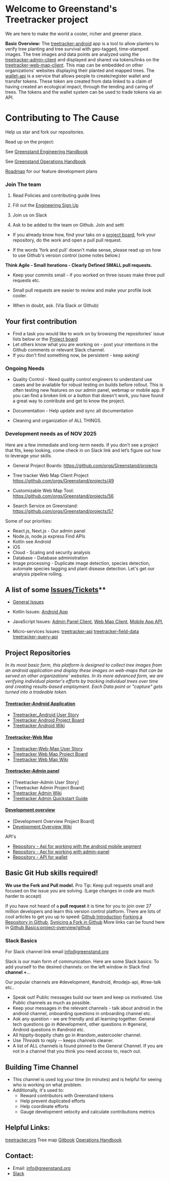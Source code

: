 # Welcome to Greenstand's Treetracker project

We are here to make the world a cooler, richer and greener place.  

**Basic Overview:** The [treetracker-android](https://github.com/Greenstand/treetracker-android) app is a tool to allow planters to verify tree planting and tree survival with geo-tagged, time-stamped images. The tree images and data points are analyzed using the [treetracker-admin-client](https://github.com/Greenstand/treetracker-admin-client) and displayed and shared via tokens/links on the [treetracker-web-map-client](https://github.com/Greenstand/treetracker-web-map-client). This map can be embedded on other organizations' websites displaying their planted and mapped trees. The [wallet-api](https://github.com/Greenstand/treetracker-wallet-api) is a service that allows people to create/register wallet and transfer tokens. These token are created from data linked to a claim of having created an ecological impact, through the tending and caring of trees. The tokens and the wallet system can be used to trade tokens via an API.

# Contributing to The Cause
Help us star and fork our repositories.

Read up on the project:

See [Greenstand Engineering Handbook](https://greenstand.gitbook.io/engineering)

See [Greenstand Operations Handbook](https://app.gitbook.com/o/-MXNadx4i6aOZ12XcStA/s/-MgvgPeo6NdZWFJ-Vzv0/)

[Roadmap](https://github.com/Greenstand/Development-Overview/blob/master/Roadmap.md) for our feature development plans

### Join The team
1. Read Policies and contributing guide lines
   
2.  Fill out the [Engineering Sign Up](https://greenstand.org/contribute/volunteer)

3. Join us on Slack

4. Ask to be added to the team on Github. Join and setti

* If you already know how, find your taks on a [project board](https://github.com/orgs/Greenstand/projects), fork your repository, do the work and open a pull pull request.

* If the words 'fork and pull' doesn't make sense, please read up on how to use Github's version control (some notes below.)

**Think Agile - Small Iterations - Clearly Defined SMALL pull requests.**

 * Keep your commits small - if you worked on three issues make three pull requests etc.

 * Small pull requests are easier to review and make your profile look cooler.

 * When in doubt, ask. (Via Slack or Github)

## Your first contribution

* Find a task you would like to work on by browsing the repositories' issue lists below or the [Project board](https://github.com/orgs/Greenstand/projects)
* Let others know what you are working on - post your intentions in the Github comments or relevant Slack channel.
* If you don't find something now, be persistent - keep asking!


### Ongoing Needs

- Quality Control - Need quality control engineers to understand use cases and be available for robust testing on builds before rollout. This is often testing new features on our admin panel, webmap or mobile app. If you can find a broken link or a button that doesn't work, you have found a great way to contribute and get to know the project.

- Documentation - Help update and sync all documentation

- Cleaning and organization of ALL THINGS.

### Development needs as of NOV 2025

Here are a few immediate and long-term needs. If you don’t see a project that fits, keep looking, come check in on Slack link and let’s figure out how to leverage your skills.

- General Project Boards: https://github.com/orgs/Greenstand/projects

- Tree tracker Web Map Client Project https://github.com/orgs/Greenstand/projects/49

- Customizable Web Map Tool: https://github.com/orgs/Greenstand/projects/56

- Search Service on Greenstand: https://github.com/orgs/Greenstand/projects/57

Some of our priorities:

- React.js, Next.js - Our admin panel
- Node.js, node.js express Find APIs  
- Kotlin see Android 
- iOS
- Cloud - Scaling and security analysis
- Database - Database administration
- Image processing - Duplicate image detection, species detection, automate species tagging and plant disease detection. Let's get our analysis pipeline rolling.

## A list of some [Issues/Tickets](https://github.com/Greenstand/Development-Overview/blob/master/Issues-lndex.md)**

   * [General Issues](https://github.com/Greenstand/Development-Overview/issues)
   * Kotlin Issues: [Android App](https://github.com/Greenstand/treetracker-android/issues)

   * JavaScript Issues:
          [Admin Panel Client](https://github.com/Greenstand/treetracker-admin-client/issues),
          [Web Map Client](https://github.com/Greenstand/treetracker-web-map-client/issues),
          [Mobile App API](https://github.com/Greenstand/treetracker-mobile-api/issues),

   * Micro-services Issues:
       [treetracker-api](https://github.com/Greenstand/treetracker-api)
       [treetracker-field-data](https://github.com/Greenstand/treetracker-field-data)
       [treetracker-query-api](https://github.com/Greenstand/treetracker-query-api)

## Project Repositories

*In its most basic form, this platform is designed to collect tree images from an android application and display these images on web-maps that can be served on other organizations' websites. In its more advanced form, we are verifying individual planter's efforts by tracking individual trees over time and creating results-based employment. Each Data point or "capture" gets turned into a tradeable token.*

#### [Treetracker-Android Application](https://github.com/Greenstand/treetracker-android)
- [Treetracker_Android User Story](https://github.com/Greenstand/treetracker-android/wiki/User-Story)
- [Treetracker Android Project Board](https://github.com/orgs/Greenstand/projects/5)
- [Treetracker Android Wiki](https://github.com/Greenstand/treetracker-android/wiki)
#### [Treetracker-Web Map](https://github.com/Greenstand/treetracker-web-client)
- [Treetracker-Web-Map User Story](https://app.gitbook.com/@greenstand/s/impact-map/)
- [Treetracker Web Map Project Board](https://github.com/orgs/Greenstand/projects/49)
- [Treetracker Web Map Wiki](https://docs.greenstand.org/wallet-web-app/crsWWEYzLFNFCLaLwZ4s/)
#### [Treetracker-Admin panel](Https://github.com/Greenstand/treetracker-admin-client)
- [Treetracker-Admin User Story]
- [Treetracker Admin Project Board]
- [Treetracker Admin Wiki](https://docs.greenstand.org/admin-panel/)
- [Treetracker Admin Quickstart Guide](https://docs.greenstand.org/admin-panel/quickstart#2.-setting-up-github)

#### [Development overview](https://github.com/Greenstand/Development-Overview)
- [Development Overview Project Board]
- [Development Overview Wiki](https://github.com/Greenstand/Development-Overview/wiki)

API's
* [Repository - Api for working with the android mobile segment](https://github.com/Greenstand/treetracker-mobile-api)
* [Repository - Api for working with admin-panel](https://github.com/Greenstand/treetracker-api)
* [Repository - API for wallet](https://github.com/Greenstand/treetracker-wallet-api)

## Basic Git Hub skills required!

**We use the Fork and Pull model.**
Pro Tip: Keep pull requests small and focused on the issue you are solving. (Large changes in code are much harder to accept)

If you have not heard of a **pull request** it is time for you to join over 27 million developers and learn this version control platform. There are lots of cool articles to get you up to speed: [Github Introduction](https://guides.github.com/introduction/flow/) [Forking a Repository in Github](https://help.github.com/articles/fork-a-repo/), [Synicing a Fork in Github](https://help.github.com/articles/syncing-a-fork/)
More links can be found here in [Github Basics:project-overview/github](https://github.com/Greenstand/Project_Overview/Resources/Github-basics)

### Slack Basics
For Slack channel link email info@greenstand.org

Slack is our main form of communication. Here are some Slack basics:
To add yourself to the desired channels: on the left window in Slack find **channel +**...

Our popular channels are #development, #android, #nodejs-api, #tree-talk etc..

* Speak out! Public messages build our team and keep us motivated. Use Public channels as much as possible.
* Keep your messages in the relevant channels - talk about android in the android channel, onboarding questions in onboarding channel etc.
* Ask any question - we are friendly and all learning together. General tech questions go in #development, other questions in #general, Android questions in #android etc.
* All hippity-boppity chats go in #random_watercooler channel.
* Use *Threads* to reply -- keeps channels cleaner.
* A list of ALL channels is found pinned to the General Channel. If you are not in a channel that you think you need access to, reach out.

## Building Time Channel
* This channel is used log your time (in minutes) and is helpful for seeing who is working on what problem.
* Additionally, it's used to:
     - Reward contributors with Greenstand tokens
     - Help prevent duplicated efforts
     - Help coordinate efforts
     - Gauge development velocity and calculate contributions metrics

## Helpful Links:

[treetracker.org](https://map.treetracker.org) Tree map
[Gitbook](https://app.gitbook.com/o/-MXNadx4i6aOZ12XcStA/c/-MXNhFFcuj1FVrahC56a)
[Operations Handbook](https://app.gitbook.com/o/-MXNadx4i6aOZ12XcStA/s/-MgvgPeo6NdZWFJ-Vzv0/)

## Contact:
- Email: info@greenstand.org
- [Slack](https://join.slack.com/t/greenstand/shared_invite/enQtMjcyMzgyMjk4NzU3LWZmNjM3YzY5N2Q0MzQ5YTM4OGZkMWJhM2U4MTkyYjI2NjhkN2YxNTRiMDIwNWQ5ZTVlNDczYzBjZmMxYzM2ZjU)
